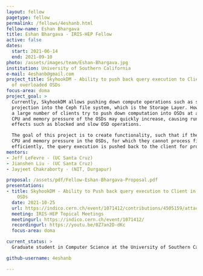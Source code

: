 ```yaml
---
layout: fellow
pagetype: fellow
permalink: /fellows/4eshanb.html
fellow-name: Eshan Bhargava
title: Eshan Bhargava - IRIS-HEP Fellow
active: false
dates:
  start: 2021-06-14
  end: 2021-09-10
photo: /assets/images/team/Eshan-Bhargava.jpg
institution: University of Southern California
e-mail: 4eshanb@gmail.com
project_title: SkyhookDM - Ability to push back query execution to Client in case
  of overloaded OSDs
focus-area: doma
project_goal: >
  Currently, SkyhookDM allows pushing down compute operations such as selection and
  projection into the Ceph file system, which is the Storage Layer. However, when
  a large number of clients try to push down computation into OSDs at a time, the
  CPU and memory pressure of the OSDs may quickly increase, causing run-time side
  effects such as blocked and slow OSD operations.

  The goal of this project is to create functionality, such that if there is high
  CPU and memory pressure in the OSDs, for which they cannot process filters or expressions
  efficiently, the query execution is pushed back to the client for processing.
mentors:
- Jeff LeFevre - (UC Santa Cruz)
- Jianshen Liu - (UC Santa Cruz)
- Jayjeet Chakraborty - (NIT, Durgapur)

proposal: /assets/pdf/Fellow-Eshan-Bhargava-Proposal.pdf
presentations:
- title: SkyhookDM - Ability to Push back query execution to Client in case of overload
    OSDs
  date: 2021-10-25
  url: https://indico.cern.ch/event/1071412/contributions/4505159/attachments/2333864/3977762/Eshan_Bhargava_SkyhookDM_Query_Pushback_IRIS_HEP.pdf
  meeting: IRIS-HEP Topical Meetings
  meetingurl: https://indico.cern.ch/event/1071412/
  recordingurl: https://youtu.be/0Z7an2D-dKc
  focus-area: doma

current_status: >
  Graduate student in Computer Science at the University of Southern California

github-username: 4eshanb

---
```


